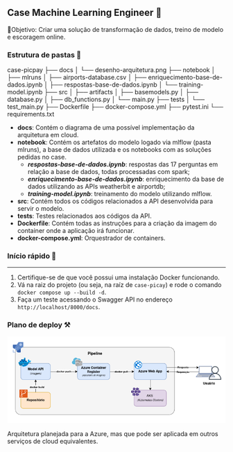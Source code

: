 ## Case Machine Learning Engineer **🧩**

🎯Objetivo: Criar uma solução de transformação de dados, treino de modelo e escoragem online.

### Estrutura de pastas **📂**

case-picpay
├── docs
│   └── desenho-arquitetura.png
├── notebook
│   ├── mlruns
│   ├── airports-database.csv
│   ├── enriquecimento-base-de-dados.ipynb
│   ├── respostas-base-de-dados.ipynb
│   └── training-model.ipynb
├── src
│   ├── artifacts
│   ├── basemodels.py
│   ├── database.py
│   ├── db_functions.py
│   └── main.py
├── tests
│   └── test_main.py
├── Dockerfile
├── docker-compose.yml
├── pytest.ini
└── requirements.txt

* **docs**: Contém o diagrama de uma possível implementação da arquitetura em cloud.
* **notebook**: Contém os artefatos do modelo logado via mlflow (pasta mlruns), a base de dados utilizada e os notebooks com as soluções pedidas no case.
  * ***respostas-base-de-dados.ipynb***: respostas das 17 perguntas em relação a base de dados, todas processadas com spark;
  * ***enriquecimento-base-de-dados.ipynb***: enriquecimento da base de dados utilizando as APIs weatherbit e airportdb;
  * ***training-model.ipynb***: treinamento do modelo utilizando mlflow.
* **src**: Contém todos os códigos relacionados a API desenvolvida para servir o modelo.
* **tests**: Testes relacionados aos códigos da API.
* **Dockerfile**: Contém todas as instruções para a criação da imagem do container onde a aplicação irá funcionar.
* **docker-compose.yml**: Orquestrador de containers.

### Início rápido 🚀

---

1. Certifique-se de que você possui uma instalação Docker funcionando.
2. Vá na raiz do projeto (ou seja, na raíz de `case-picay`) e rode o comando `docker compose up --build -d`.
3. Faça um teste acessando o Swagger API no endereço `http://localhost/8000/docs`.

### Plano de deploy ⚒️

![Arquitetura solução](docs/desenho_arquitetura.png)

Arquitetura planejada para  a Azure, mas que pode ser aplicada em outros serviços de cloud equivalentes.
